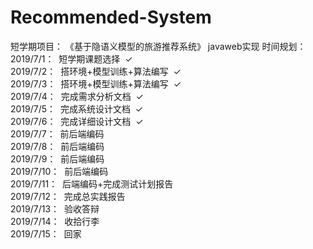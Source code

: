 # Recommended-System
短学期项目：  《基于隐语义模型的旅游推荐系统》 javaweb实现
时间规划：  
2019/7/1：&nbsp;&nbsp;短学期课题选择&nbsp;&nbsp;&#10003;  
2019/7/2：&nbsp;&nbsp;搭环境+模型训练+算法编写&nbsp;&nbsp;&#10003;  
2019/7/3：&nbsp;&nbsp;搭环境+模型训练+算法编写&nbsp;&nbsp;&#10003;  
2019/7/4：&nbsp;&nbsp;完成需求分析文档&nbsp;&nbsp;&#10003;  
2019/7/5：&nbsp;&nbsp;完成系统设计文档&nbsp;&nbsp;&#10003;  
2019/7/6：&nbsp;&nbsp;完成详细设计文档&nbsp;&nbsp;&#10003;  
2019/7/7：&nbsp;&nbsp;前后端编码  
2019/7/8：&nbsp;&nbsp;前后端编码  
2019/7/9：&nbsp;&nbsp;前后端编码  
2019/7/10：&nbsp;&nbsp;前后端编码  
2019/7/11：&nbsp;&nbsp;后端编码+完成测试计划报告  
2019/7/12：&nbsp;&nbsp;完成总实践报告  
2019/7/13：&nbsp;&nbsp;验收答辩  
2019/7/14：&nbsp;&nbsp;收拾行李  
2019/7/15：&nbsp;&nbsp;回家
